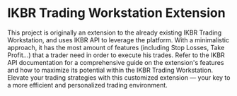 <h1>IKBR Trading Workstation Extension</h1>

This project is originally an extension to the already existing IKBR Trading Workstation, and uses IKBR API to leverage the platform. With a minimalistic approach, it has the most amount of features (including Stop Losses, Take Profit...) 
that a trader need in order to execute his trades. Refer to the IKBR API documentation for a comprehensive guide on the extension's features and how to maximize its potential within the IKBR Trading Workstation. Elevate your trading 
strategies with this customized extension — your key to a more efficient and personalized trading environment.
